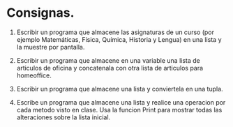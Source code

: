 # Consignas.

1. Escribir un programa que almacene las asignaturas de un curso (por ejemplo Matemáticas, Física, Química, 
Historia y Lengua) en una lista y la muestre por pantalla.

2. Escribir un programa que almacene en una variable una lista de articulos de oficina y concatenala con otra
lista de articulos para homeoffice.

3. Escribir un programa que almacene una lista y conviertela en una tupla.

4. Escribe un programa que almacene una lista y realice una operacion por cada metodo visto en clase. Usa la 
funcion Print para mostrar todas las alteraciones sobre la lista inicial.
